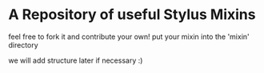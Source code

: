 # A Repository of useful Stylus Mixins

feel free to fork it and contribute your own!
put your mixin into the 'mixin' directory

we will add structure later if necessary :)

